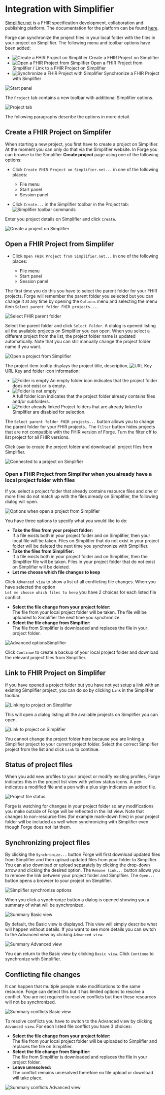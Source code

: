 # Integration with Simplifier

[Simplifier.net](https://simplifier.net/) is a FHIR specification development, collaboration and publishing platform. 
The documentation for the platform can be found [here](https://docs.fire.ly/projects/Simplifier/).

Forge can synchronize the project files in your local folder with the files in your project on Simplifier. The following menu and toolbar options have been added:

* ![Create a FHIR Project on Simplifier](../images/SyncIconCreate.png)
Create a FHIR Project on Simplifier
* ![Open a FHIR Project from Simplifier](../images/SyncIconOpen.png)
Open a FHIR Project from Simplifier / Link to a FHIR Project on Simplifier
* ![Synchronize a FHIR Project with Simplifier](../images/SyncIconSync.png)
Synchronize a FHIR Project with Simplifier

![Start panel](../images/SyncStartPanel.png)

The `Project` tab contains a new toolbar with additional Simplifier options.

![Project tab](../images/SyncProjectToolbar.png)

The following paragraphs describe the options in more detail.

## Create a FHIR Project on Simplifer

When starting a new project, you first have to create a project on Simplifier.
At the moment you can only do that via the Simplifier website. In Forge you can browse
to the Simplifier **Create project** page using one of the following options:
* Click `Create FHIR Project on Simplifier.net...` in one of the following places:

  - File menu
  - Start panel  
  - Session panel  
* Click `Create...` in the Simplifier toolbar in the Project tab:  
![Simplifier toolbar commands](../images/LinkToolbar.png)

Enter you project details on Simplifier and click `Create`.

![Create a project on Simplifier](../images/SyncCreateProject.png)

## Open a FHIR Project from Simplifer

* Click `Open FHIR Project from Simplifier.net...` in one of the following places:

  - File menu
  - Start panel
  - Session panel


The first time you do this you have to select the parent folder for your FHIR projects.
Forge will remember the parent folder you selected but you can change it at any time by opening 
the `Options` menu and selecting the menu item `Select parent folder FHIR projects...`.

![Select FHIR parent folder](../images/SyncParentFolderSelection.png)

Select the parent folder and click `Select Folder`. A dialog is opened listing all the available 
projects on Simplifier you can open. When you select a different project from the list,
the project folder name is updated automatically. Note that you can still manually change 
the project folder name if you want.

![Open a project from Simplifier](../images/SyncConnect.png)

The project item tooltip displays the project title, description, ![URL Key](../images/UrlKey.png) URL Key
and folder icon information:

* ![Folder is empty](../images/FolderEmpty.png)	
An empty folder icon indicates that the project folder does not exist or is empty.
* ![Folder is not empty](../images/FolderFull.png)	
A full folder icon indicates that the project folder already contains files and/or subfolders.
* ![Folder already linked](../images/FolderSimplifier.png)
Project folders that are already linked to Simplifier are disabled for selection.

The `Select parent folder FHIR projects...` button allows you to change the parent folder for your FHIR projects..
The `Filter` button hides projects that are not compatible with the FHIR version of Forge. 
Turn the filter off to list project for all FHIR versions.

Click `Open` to create the project folder and download all project files from Simplifier.

![Connected to a project on Simplifier](../images/SyncConnected.png)

### Open a FHIR Project from Simplifer when you already have a local project folder with files

If you select a project folder that already contains resource files and one or
more files do not match up with the files already on Simplifier, the following dialog will open.

![Options when open a project from Simplifier](../images/SyncConnectOptions.png)

You have three options to specify what you would like to do:

* **Take the files from your project folder:**  
If a file exists both in your project folder and on Simplifier, then your local file will be taken.
Files on Simplifier that do not exist in your project folder will be deleted the next time you 
synchronize with Simplifier.
* **Take the files from Simplifier:**  
If a file exists both in your project folder and on Simplifier, then the Simplifier file will be taken.
Files in your project folder that do not exist on Simplifier will be deleted.
* **Let me choose which file changes to keep**

Click `Advanced view` to show a list of all conflicting file changes. 
When you have selected the option  
`Let me choose which files to keep` you have 2 choices for each listed file conflict:
- **Select the file change from your project folder:**  
The file from your local project folder will be taken. The file will be uploaded to Simplifier the next time you synchronize.
- **Select the file change from Simplfier:**  
The file from Simplifier is downloaded and replaces the file in your project folder.

![Advanced optionsSimplifier](../images/SyncConnectOptionsAdvanced.png)

Click `Continue` to create a backup of your local project folder and 
download the relevant project files from Simplifier.

## Link to FHIR Project on Simplifer

If you have opened a project folder but you have not yet setup a link with an existing 
Simplifier project, you can do so by clicking `Link` in the Simplifier toolbar.

![Linking to project on Simplifier](../images/SyncLinking.png)

This will open a dialog listing all the available projects on Simplifier you can open.

![Link to project on Simplifier](../images/SyncLink.png)

You cannot change the project folder here because you are linking a Simplifier project to 
your current project folder. Select the correct Simplifier project from the list and click `Link` 
to continue.

## Status of project files

When you add new profiles to your project or modify existing profiles, Forge indicates 
this in the project list view with yellow status icons. A pen indicates a modified file 
and a pen with a plus sign indicates an added file.

![Project file status](../images/SyncFileStatus.png)

Forge is watching for changes in your project folder so any modifications you make outside 
of Forge will be reflected in the list view. Note that changes to non-resource files 
(for example mark-down files) in your project folder will be included as well when 
synchronizing with Simplifier even though Forge does not list them.

## Synchronizing project files

By clicking the `Synchronize...` button Forge will first download updated files from Simplifier 
and then upload updated files from your folder to Simplifier. You can also download or upload 
separately by clicking the drop-down arrow and clicking the desired option. The `Remove link...` button
allows you to remove the link between your project folder and Simplfiier. The `Open...` button 
opens a browser to your project on Simplifier.

![Simplifier synchronize options](../images/SyncToolbarDropdown.png)

When you click a synchronize button a dialog is opened showing you a summary of what will be synchronized.

![Summary Basic view](../images/SyncSummaryBasicView.png)

By default, the Basic view is displayed. This view will simply describe what will happen 
without details. If you want to see more details you can switch to the Advanced view by clicking
`Advanced view`.

![Summary Advanced view](../images/SyncSummaryAdvancedView.png)

You can return to the Basic view by clicking `Basic view`. Click `Continue` to
synchronize with Simplifier.

## Conflicting file changes

It can happen that multiple people make modifications to the same resource. 
Forge can detect this but it has limited options to resolve a conflict.
You are not required to resolve conflicts but then these resources will not be 
synchronized.

![Summary conflicts Basic view](../images/SyncConflictsBasicView.png)

To resolve conflicts you have to switch to the Advanced view by clicking `Advanced view`.
For each listed file conflict you have 3 choices:
- **Select the file change from your project folder:**  
The file from your local project folder will be uploaded to Simplifier and replaces the file on Simplifier.
- **Select the file change from Simplfier:**  
The file from Simplifier is downloaded and replaces the file in your project folder.
- **Leave unresolved:**  
The conflict remains unresolved therefore no file upload or download will take place.

![Summary conflicts Advanced view](../images/SyncConflictsAdvancedView.png)

